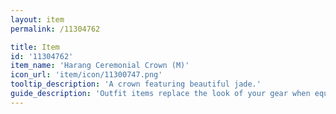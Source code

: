 ```yaml
---
layout: item
permalink: /11304762

title: Item
id: '11304762'
item_name: 'Harang Ceremonial Crown (M)'
icon_url: 'item/icon/11300747.png'
tooltip_description: 'A crown featuring beautiful jade.'
guide_description: 'Outfit items replace the look of your gear when equipped.'
---
```

